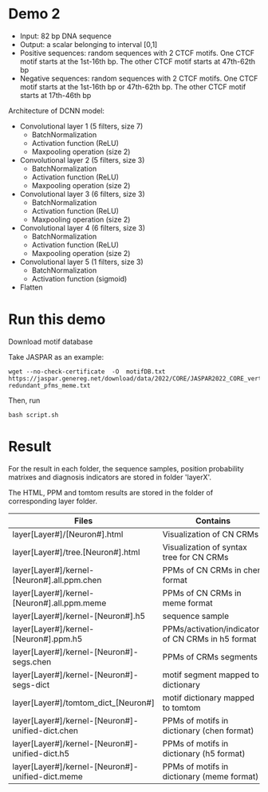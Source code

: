 # Demo 2
* Input: 82 bp DNA sequence
* Output: a scalar belonging to interval [0,1]
* Positive sequences: random sequences with 2 CTCF motifs. One CTCF motif starts at the 1st-16th bp. The other CTCF motif starts at 47th-62th bp
* Negative sequences: random sequences with 2 CTCF motifs. One CTCF motif starts at the 1st-16th bp or 47th-62th bp. The other CTCF motif starts at 17th-46th bp

Architecture of DCNN model:


* Convolutional layer 1 (5 filters, size 7)
    + BatchNormalization
    + Activation function (ReLU)
    + Maxpooling operation (size 2)
* Convolutional layer 2 (5 filters, size 3)
    + BatchNormalization
    + Activation function (ReLU)
    + Maxpooling operation (size 2)
* Convolutional layer 3 (6 filters, size 3)
    + BatchNormalization
    + Activation function (ReLU)
    + Maxpooling operation (size 2)
* Convolutional layer 4 (6 filters, size 3)
    + BatchNormalization
    + Activation function (ReLU)
    + Maxpooling operation (size 2)
* Convolutional layer 5 (1 filters, size 3)
    + BatchNormalization
    + Activation function (sigmoid)
* Flatten


# Run this demo

Download motif database

Take JASPAR as an example:

```
wget --no-check-certificate  -O  motifDB.txt  https://jaspar.genereg.net/download/data/2022/CORE/JASPAR2022_CORE_vertebrates_non-redundant_pfms_meme.txt
```

Then, run

```
bash script.sh
```


# Result

For the result in each folder, the sequence samples, position probability matrixes and diagnosis indicators are stored in folder 'layerX'. 



The HTML, PPM and tomtom results are stored in the folder of corresponding layer folder.

| Files                                            | Contains                                           |
|--------------------------------------------------|----------------------------------------------------|
| layer[Layer#]/[Neuron#].html                     | Visualization of CN CRMs                           |
| layer[Layer#]/tree.[Neuron#].html                | Visualization of syntax tree for CN CRMs           |
| layer[Layer#]/kernel-[Neuron#].all.ppm.chen      | PPMs of CN CRMs in chen format                     |
| layer[Layer#]/kernel-[Neuron#].all.ppm.meme      | PPMs of CN CRMs in meme format                     |
| layer[Layer#]/kernel-[Neuron#].h5                | sequence sample                                    |
| layer[Layer#]/kernel-[Neuron#].ppm.h5            | PPMs/activation/indicators of CN CRMs in h5 format |
| layer[Layer#]/kernel-[Neuron#]-segs.chen         | PPMs of CRMs segments                              |
| layer[Layer#]/kernel-[Neuron#]-segs-dict         | motif segment mapped to dictionary                 |
| layer[Layer#]/tomtom_dict_[Neuron#]              | motif dictionary mapped to tomtom                  |
| layer[Layer#]/kernel-[Neuron#]-unified-dict.chen | PPMs of motifs in dictionary (chen format)         |
| layer[Layer#]/kernel-[Neuron#]-unified-dict.h5   | PPMs of motifs in dictionary (h5 format)           |
| layer[Layer#]/kernel-[Neuron#]-unified-dict.meme | PPMs of motifs in dictionary (meme format)         |

